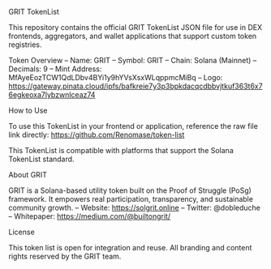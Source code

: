 GRIT TokenList

This repository contains the official GRIT TokenList JSON file for use in DEX frontends, aggregators, and wallet applications that support custom token registries.

Token Overview
– Name: GRIT
– Symbol: GRIT
– Chain: Solana (Mainnet)
– Decimals: 9
– Mint Address: MfAyeEozTCW1QdLDbv4BYi1y9hYVsXsxWLqppmcMiBq
– Logo: https://gateway.pinata.cloud/ipfs/bafkreie7y3p3bpkdacqcdbbvjtkuf363t6x76egkeoxa7lybzwnlceaz74

How to Use

To use this TokenList in your frontend or application, reference the raw file link directly:
https://github.com/Renomase/token-list

This TokenList is compatible with platforms that support the Solana TokenList standard.

About GRIT

GRIT is a Solana-based utility token built on the Proof of Struggle (PoSg) framework. It empowers real participation, transparency, and sustainable community growth.
– Website: https://solgrit.online
– Twitter: @dobleduche
– Whitepaper: https://medium.com/@builtongrit/

License

This token list is open for integration and reuse. All branding and content rights reserved by the GRIT team.
